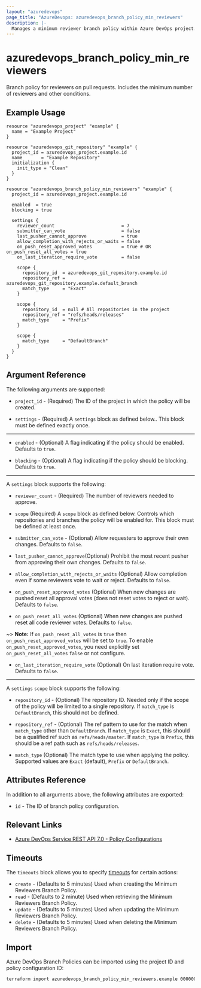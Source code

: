 ```yaml
---
layout: "azuredevops"
page_title: "AzureDevops: azuredevops_branch_policy_min_reviewers"
description: |-
  Manages a minimum reviewer branch policy within Azure DevOps project.
---
```


# azuredevops_branch_policy_min_reviewers

Branch policy for reviewers on pull requests. Includes the minimum number of reviewers and other conditions.

## Example Usage

```hcl
resource "azuredevops_project" "example" {
  name = "Example Project"
}

resource "azuredevops_git_repository" "example" {
  project_id = azuredevops_project.example.id
  name       = "Example Repository"
  initialization {
    init_type = "Clean"
  }
}

resource "azuredevops_branch_policy_min_reviewers" "example" {
  project_id = azuredevops_project.example.id

  enabled  = true
  blocking = true

  settings {
    reviewer_count                         = 7
    submitter_can_vote                     = false
    last_pusher_cannot_approve             = true
    allow_completion_with_rejects_or_waits = false
    on_push_reset_approved_votes           = true # OR on_push_reset_all_votes = true
    on_last_iteration_require_vote         = false

    scope {
      repository_id  = azuredevops_git_repository.example.id
      repository_ref = azuredevops_git_repository.example.default_branch
      match_type     = "Exact"
    }

    scope {
      repository_id  = null # All repositories in the project
      repository_ref = "refs/heads/releases"
      match_type     = "Prefix"
    }
    
    scope {
      match_type     = "DefaultBranch"
    }
  }
}
```

## Argument Reference

The following arguments are supported:

- `project_id` - (Required) The ID of the project in which the policy will be created.

- `settings` - (Required) A `settings` block as defined below.. This block must be defined exactly once. 

---
- `enabled` - (Optional) A flag indicating if the policy should be enabled. Defaults to `true`.

- `blocking` - (Optional) A flag indicating if the policy should be blocking. Defaults to `true`.

---
A `settings` block supports the following:

- `reviewer_count` - (Required) The number of reviewers needed to approve.

- `scope` (Required) A `scope` block as defined below. Controls which repositories and branches the policy will be enabled for. This block must be defined at least once.

- `submitter_can_vote` - (Optional) Allow requesters to approve their own changes. Defaults to `false`.

- `last_pusher_cannot_approve`(Optional) Prohibit the most recent pusher from approving their own changes. Defaults to `false`.

- `allow_completion_with_rejects_or_waits` (Optional) Allow completion even if some reviewers vote to wait or reject. Defaults to `false`.

- `on_push_reset_approved_votes` (Optional) When new changes are pushed reset all approval votes (does not reset votes to reject or wait). Defaults to `false`.

- `on_push_reset_all_votes` (Optional) When new changes are pushed reset all code reviewer votes. Defaults to `false`.

~> **Note:** If `on_push_reset_all_votes` is `true` then `on_push_reset_approved_votes` will be set to `true`. To enable `on_push_reset_approved_votes`, you need explicitly set `on_push_reset_all_votes` `false` or not configure.

- `on_last_iteration_require_vote` (Optional) On last iteration require vote. Defaults to `false`.


---
A `settings` `scope` block supports the following:

- `repository_id` - (Optional) The repository ID. Needed only if the scope of the policy will be limited to a single repository. If `match_type` is `DefaultBranch`, this should not be defined.

- `repository_ref` - (Optional) The ref pattern to use for the match when `match_type` other than `DefaultBranch`. If `match_type` is `Exact`, this should be a qualified ref such as `refs/heads/master`. If `match_type` is `Prefix`, this should be a ref path such as `refs/heads/releases`.

- `match_type` (Optional) The match type to use when applying the policy. Supported values are `Exact` (default), `Prefix` or `DefaultBranch`.

## Attributes Reference

In addition to all arguments above, the following attributes are exported:

- `id` - The ID of branch policy configuration.

## Relevant Links

- [Azure DevOps Service REST API 7.0 - Policy Configurations](https://docs.microsoft.com/en-us/rest/api/azure/devops/policy/configurations/create?view=azure-devops-rest-7.0)

## Timeouts

The `timeouts` block allows you to specify [timeouts](https://developer.hashicorp.com/terraform/language/resources/syntax#operation-timeouts) for certain actions:

* `create` - (Defaults to 5 minutes) Used when creating the Minimum Reviewers Branch Policy.
* `read` - (Defaults to 2 minute) Used when retrieving the Minimum Reviewers Branch Policy.
* `update` - (Defaults to 5 minutes) Used when updating the Minimum Reviewers Branch Policy.
* `delete` - (Defaults to 5 minutes) Used when deleting the Minimum Reviewers Branch Policy.

## Import

Azure DevOps Branch Policies can be imported using the project ID and policy configuration ID:

```sh
terraform import azuredevops_branch_policy_min_reviewers.example 00000000-0000-0000-0000-000000000000/0
```
